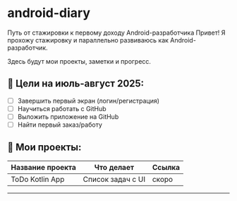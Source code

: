 # android-diary
Путь от стажировки к первому доходу Android-разработчика
Привет! Я прохожу стажировку и параллельно развиваюсь как Android-разработчик.

Здесь будут мои проекты, заметки и прогресс.

## 📅 Цели на июль-август 2025:

- [ ] Завершить первый экран (логин/регистрация)
- [ ] Научиться работать с GitHub
- [ ] Выложить приложение на GitHub
- [ ] Найти первый заказ/работу

## 📁 Мои проекты:

| Название проекта | Что делает | Ссылка |
|------------------|-------------|--------|
| ToDo Kotlin App | Список задач с UI | скоро |

---
